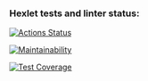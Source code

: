 ### Hexlet tests and linter status:

[![Actions Status](https://github.com/agapovk/fullstack-javascript-project-4/workflows/hexlet-check/badge.svg)](https://github.com/agapovk/fullstack-javascript-project-4/actions)

[![Maintainability](https://api.codeclimate.com/v1/badges/3a0c4e653a60d500b827/maintainability)](https://codeclimate.com/github/agapovk/fullstack-javascript-project-4/maintainability)

[![Test Coverage](https://api.codeclimate.com/v1/badges/3a0c4e653a60d500b827/test_coverage)](https://codeclimate.com/github/agapovk/fullstack-javascript-project-4/test_coverage)
